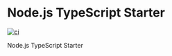 # Node.js TypeScript Starter

[![ci](https://github.com/mhf-ir/Node.js-TypeScript-Starter/actions/workflows/ci.yml/badge.svg)](https://github.com/mhf-ir/Node.js-TypeScript-Starter/actions/workflows/ci.yml)

Node.js TypeScript Starter
